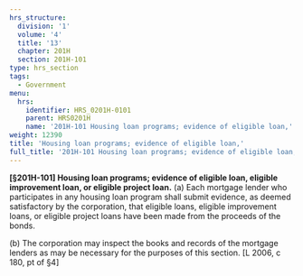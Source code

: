 ```yaml
---
hrs_structure:
  division: '1'
  volume: '4'
  title: '13'
  chapter: 201H
  section: 201H-101
type: hrs_section
tags:
  - Government
menu:
  hrs:
    identifier: HRS_0201H-0101
    parent: HRS0201H
    name: '201H-101 Housing loan programs; evidence of eligible loan,'
weight: 12390
title: 'Housing loan programs; evidence of eligible loan,'
full_title: '201H-101 Housing loan programs; evidence of eligible loan,'
---
```

**[§201H-101] Housing loan programs; evidence of eligible loan, eligible improvement loan, or eligible project loan.** (a) Each mortgage lender who participates in any housing loan program shall submit evidence, as deemed satisfactory by the corporation, that eligible loans, eligible improvement loans, or eligible project loans have been made from the proceeds of the bonds.

(b) The corporation may inspect the books and records of the mortgage lenders as may be necessary for the purposes of this section. [L 2006, c 180, pt of §4]